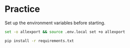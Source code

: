 # Practice

Set up the environment variables before starting.

```bash
set -o allexport && source .env.local set +o allexport
```

```bash
pip install -r requirements.txt
```

